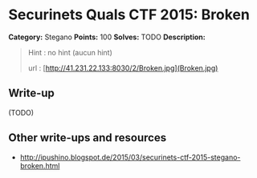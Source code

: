 # Securinets Quals CTF 2015: Broken

**Category:** Stegano
**Points:** 100
**Solves:** TODO
**Description:** 

> Hint : no hint (aucun hint) 
>
> url : [http://41.231.22.133:8030/2/Broken.jpg](Broken.jpg)

## Write-up

(TODO)

## Other write-ups and resources

* <http://ipushino.blogspot.de/2015/03/securinets-ctf-2015-stegano-broken.html>